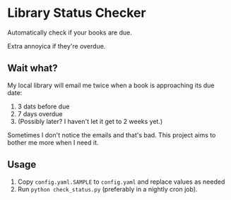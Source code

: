 # Library Status Checker

Automatically check if your books are due.

Extra annoyica if they're overdue.

## Wait what?

My local library will email me twice when a book is approaching its due date:

1. 3 dats before due
2. 7 days overdue
3. (Possibly later?  I haven't let it get to 2 weeks yet.)

Sometimes I don't notice the emails and that's bad.
This project aims to bother me more when I need it.

## Usage

1. Copy `config.yaml.SAMPLE` to `config.yaml` and replace values as needed
2. Run `python check_status.py` (preferably in a nightly cron job).


